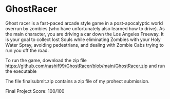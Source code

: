 # GhostRacer

Ghost racer is a fast-paced arcade style game in a post-apocalyptic world overrun by zombies (who have unfortunately also learned how to drive). As the main character, you are driving a car down the Los Angeles Freeway. It is your goal to collect lost Souls while eliminating Zombies with your Holy Water Spray, avoiding pedestrians, and dealing with Zombie Cabs trying to run you off the road.

To run the game, download the zip file https://github.com/nashif99/GhostRacer/blob/main/GhostRacer.zip and run the executable


The file finalsubmit.zip contains a zip file of my prohect submission. 


Final Project Score: 100/100
